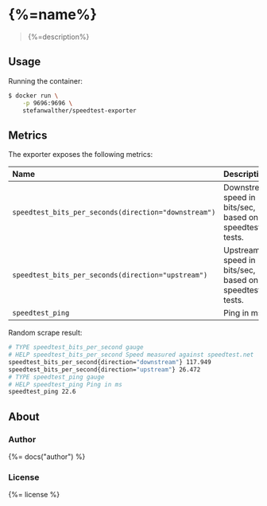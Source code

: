 # {%=name%}

> {%=description%}

## Usage

Running the container:

```sh
$ docker run \
    -p 9696:9696 \
    stefanwalther/speedtest-exporter
```

## Metrics

The exporter exposes the following metrics:

| Name                                                   | Description                                                     |  Type |
|:-------------------------------------------------------|:----------------------------------------------------------------|:-----:|
| `speedtest_bits_per_seconds(direction="downstream")`   | Downstream speed in bits/sec, based on the speedtest.net tests. | gauge |
| `speedtest_bits_per_seconds(direction="upstream")`     | Upstream speed in bits/sec, based on the speedtest.net tests.   | gauge |
| `speedtest_ping`                                       | Ping in ms.                                                     | gauge |

Random scrape result:

```sh
# TYPE speedtest_bits_per_second gauge
# HELP speedtest_bits_per_second Speed measured against speedtest.net
speedtest_bits_per_second{direction="downstream"} 117.949
speedtest_bits_per_second{direction="upstream"} 26.472
# TYPE speedtest_ping gauge
# HELP speedtest_ping Ping in ms
speedtest_ping 22.6
```


## About

### Author
{%= docs("author") %}

### License
{%= license %}
